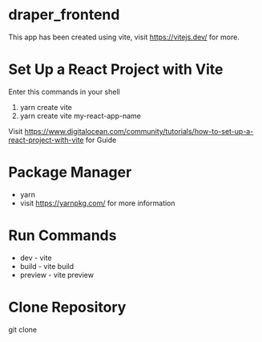 # draper_frontend
This app has been created using vite, visit https://vitejs.dev/ for more.

# Set Up a React Project with Vite
Enter this commands in your shell </br>
1. yarn create vite
2. yarn create vite my-react-app-name <br/>

Visit https://www.digitalocean.com/community/tutorials/how-to-set-up-a-react-project-with-vite for Guide

# Package Manager
- yarn <br/>
- visit https://yarnpkg.com/ for more information

# Run Commands
- dev - vite <br/>
- build - vite build <br/>
- preview - vite preview

# Clone Repository
git clone <url>
